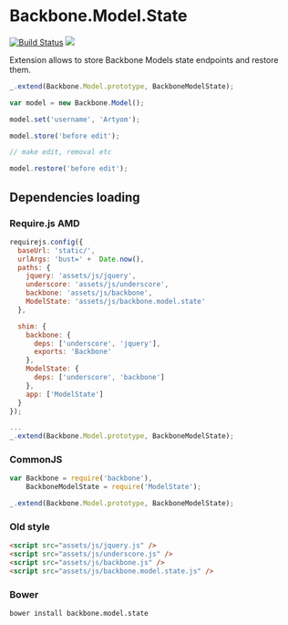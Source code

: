 Backbone.Model.State
===================

[![Build Status](https://travis-ci.org/artyomtrityak/backbone.model.state.png)](https://travis-ci.org/artyomtrityak/backbone.model.state)
<a href="https://twitter.com/intent/tweet?hashtags=&original_referer=https://github.com/&text=Check+out+backbone.model.state to store and restore your model states&tw_p=tweetbutton&url=https://github.com/artyomtrityak/backbone.model.state" target="_blank">
  <img src="http://jpillora.com/github-twitter-button/img/tweet.png"></img>
</a>

Extension allows to store Backbone Models state endpoints and restore them.

```js
_.extend(Backbone.Model.prototype, BackboneModelState);

var model = new Backbone.Model();

model.set('username', 'Artyom');

model.store('before edit');

// make edit, removal etc

model.restore('before edit');

```


## Dependencies loading

### Require.js AMD

```js
requirejs.config({
  baseUrl: 'static/',
  urlArgs: 'bust=' +  Date.now(),
  paths: {
    jquery: 'assets/js/jquery',
    underscore: 'assets/js/underscore',
    backbone: 'assets/js/backbone',
    ModelState: 'assets/js/backbone.model.state'
  },

  shim: {
    backbone: {
      deps: ['underscore', 'jquery'],
      exports: 'Backbone'
    },
    ModelState: {
      deps: ['underscore', 'backbone']
    },
    app: ['ModelState']
  }
});

...
_.extend(Backbone.Model.prototype, BackboneModelState);

```

### CommonJS

```js
var Backbone = require('backbone'),
    BackboneModelState = require('ModelState');

_.extend(Backbone.Model.prototype, BackboneModelState);

```

### Old style

```html
<script src="assets/js/jquery.js" />
<script src="assets/js/underscore.js" />
<script src="assets/js/backbone.js" />
<script src="assets/js/backbone.model.state.js" />
```

### Bower

```sh
bower install backbone.model.state
```
